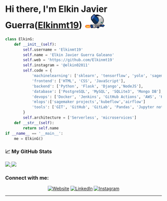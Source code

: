 # Hi there, I'm Elkin Javier Guerra([Elkinmt19][website]) <img src="https://github.com/Elkinmt19/Elkinmt19/blob/main/assets/imgs/robotboy_fly.gif"/>

```python
class ElkinG:
    def __init__(self):
        self.username = 'Elkinmt19'
        self.name = 'Elkin Javier Guerra Galeano'
        self.web = 'https://github.com/Elkinmt19'
        self.instagram = '@elkin02011'
        self.code = {
            'machinelearning': ['sklearn', 'tensorflow', 'yolo', 'sagemaker', 'xgboost'],
            'frontend': ['HTML', 'CSS', 'JavaScript'],
            'backend': ['Python', 'Flask', 'Django','NodeJS'],
            'database': ['PostgreSQL', 'MySQL', 'SQLite3', 'Mongo DB'],
            'devops': ['Docker', 'Jenkins', 'GitHub Actions', 'AWS', 'Heroku','Azure DevOps'],
            'mlops':['sagemaker projects','kubeflow','airflow']
            'tools': ['GIT', 'GitHub', 'GitLab', 'Pandas', 'Jupyter notebook']
        }
        self.architecture = ['Serverless', 'microservices']
    def __str__(self):
        return self.name
if __name__ == '__main__':
    me = ElkinG()
```

### 📈 My GitHub Stats 
<a href="https://github.com/Elkinmt19">
  <img height="180em" src="https://github-readme-stats.vercel.app/api?username=Elkinmt19&theme=algolia&show_icons=true" />
  <img height="180em" src="https://github-readme-stats.vercel.app/api/top-langs/?username=Elkinmt19&theme=algolia&layout=compact" />
</a>

<br/>

### Connect with me:
<p align="center">
<a href="https://github.com/Elkinmt19"><img alt="Website" src="https://img.shields.io/badge/Website-www.github.com/Elkinmt19.com-blue?style=flat-square&logo=google-chrome"></a>
<a href="https://www.linkedin.com/in/elkin-javier-guerra-galeano-60832b1b3/"><img alt="LinkedIn" src="https://img.shields.io/badge/LinkedIn-Elkin%20Javier%20Guerra%20Galeano-blue?style=flat-square&logo=linkedin"></a>
<a href="https://www.instagram.com/elkin02011/?hl=es-la"><img alt="Instagram" src="https://img.shields.io/badge/Instagram-elkin02011-blue?style=flat-square&logo=instagram"></a>
</p>

---
[website]: https://github.com/Elkinmt19
